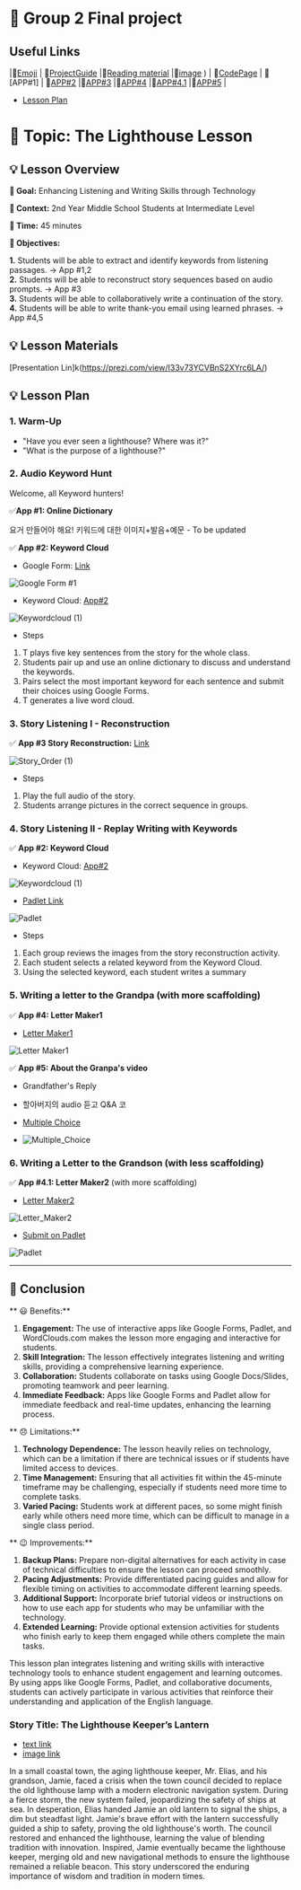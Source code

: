 # 📗 Group 2 Final project 

## Useful Links
|🎯[Emoji](https://gist.github.com/rxaviers/7360908) | 🎯[ProjectGuide](https://github.com/MK316/Spring2024/blob/main/DLTESOL/project/README.md) |🎯[Reading material](https://raw.githubusercontent.com/verastudio/verastudio/main/story04.txt) |🎯[image](https://github.com/verastudio/G2-finalproject/assets/163081348/32781da7-8e86-4646-8ce7-4e4994413bd0)
) | 🎯[CodePage](https://github.com/verastudio/G2-finalproject/blob/main/FPG02.ipynb) | 🎯[APP#1] | 🎯[APP#2](https://huggingface.co/spaces/verastudio/keywordcloud) |🎯[APP#3](https://huggingface.co/spaces/verastudio/Story_Order) |🎯[APP#4](https://huggingface.co/spaces/verastudio/Letter_Maker1) |🎯[APP#4.1](https://huggingface.co/spaces/verastudio/Letter_Maker2) |🎯[APP#5](https://huggingface.co/spaces/verastudio/Multiple_Choice) |

+ [Lesson Plan](https://github.com/verastudio/G2-finalproject/blob/main/Lesson%20Plan.md) 

#  📣  Topic: The Lighthouse Lesson

## 💡 Lesson Overview

  **🔹 Goal:** Enhancing Listening and Writing Skills through Technology
  
  **🔹 Context:** 2nd Year Middle School Students at Intermediate Level  
  
  **🔹 Time:** 45 minutes  
  
  **🔹 Objectives:**   
  
**1️.** Students will be able to extract and identify keywords from listening passages.  -> App #1,2  
**2.** Students will be able to reconstruct story sequences based on audio prompts.  -> App #3  
**3.** Students will be able to collaboratively write a continuation of the story.   
**4.** Students will be able to write thank-you email using learned phrases. -> App #4,5    

## 💡 Lesson Materials
[Presentation Lin]k(https://prezi.com/view/I33v73YCVBnS2XYrc6LA/)

## 💡 Lesson Plan



### 1. Warm-Up
+ "Have you ever seen a lighthouse? Where was it?" 
+ "What is the purpose of a lighthouse?"

### 2. Audio Keyword Hunt

Welcome, all Keyword hunters!

 ✅**App #1: Online Dictionary**

요거 만들어야 해요! 키워드에 대한 이미지+발음+예문 - To be updated <br>

 ✅ **App #2: Keyword Cloud**  

+ Google Form: [Link](https://forms.gle/uyBgxdJQgPVdK2DZ8) 


![Google Form #1](https://github.com/verastudio/G2-finalproject/assets/163081348/6fbab757-759a-444a-aa09-e58f33f8e001)




+ Keyword Cloud: [App#2](https://huggingface.co/spaces/verastudio/keywordcloud)

  
![Keywordcloud (1)](https://github.com/verastudio/G2-finalproject/assets/163081348/93555cbc-60de-4397-aa90-39d61f42cdf3)




+ Steps
1. T plays five key sentences from the story for the whole class.
2. Students pair up and use an online dictionary to discuss and understand the keywords.
3. Pairs select the most important keyword for each sentence and submit their choices using Google Forms.
4. T generates a live word cloud.


### 3. Story Listening I - Reconstruction

 ✅ **App #3 Story Reconstruction:** [Link](https://huggingface.co/spaces/verastudio/Story_Order)

![Story_Order (1)](https://github.com/verastudio/G2-finalproject/assets/163081348/7a80a46b-9fd9-46ca-9f85-5eff99c4b83a)






+ Steps
1.	Play the full audio of the story.
2.	Students arrange pictures in the correct sequence in groups.

### 4. Story Listening II - Replay Writing with Keywords

✅ **App #2: Keyword Cloud**  

+ Keyword Cloud: [App#2](https://huggingface.co/spaces/verastudio/keywordcloud)

  
![Keywordcloud (1)](https://github.com/verastudio/G2-finalproject/assets/163081348/93555cbc-60de-4397-aa90-39d61f42cdf3)





+ [Padlet Link](https://padlet.com/mirankim316/introduction-to-coding-and-language-app-design-tesol-spring--njwe895ytgl83hhu)


![Padlet](https://github.com/verastudio/G2-finalproject/assets/163081348/fc361eac-97ac-4cc6-9cd0-e333fdd93014)





+ Steps
1. Each group reviews the images from the story reconstruction activity.
2. Each student selects a related keyword from the Keyword Cloud.
3. Using the selected keyword, each student writes a summary
  




### 5. Writing a letter to the Grandpa (with more scaffolding)

✅ **App #4: Letter Maker1** 

+ [Letter Maker1](https://huggingface.co/spaces/verastudio/Letter_Maker1)

![Letter Maker1](https://github.com/verastudio/G2-finalproject/assets/163081348/e6b38f32-d934-4ed6-b9d1-fbe144217291)







✅ **App #5: About the Granpa's video**

+ Grandfather's Reply
  
+ 할아버지의 audio 듣고 Q&A 코
  
+ [Multiple Choice](https://huggingface.co/spaces/verastudio/Multiple_Choice)

+ 
  ![Multiple_Choice](https://github.com/verastudio/G2-finalproject/assets/163081348/0f8f89cb-d987-49db-ba0a-b24ab2918260)



  


### 6. Writing a Letter to the Grandson (with less scaffolding)

✅ **App #4.1: Letter Maker2** (with more scaffolding)

+ [Letter Maker2](https://huggingface.co/spaces/verastudio/Letter_Maker2)

  

![Letter_Maker2](https://github.com/verastudio/G2-finalproject/assets/163081348/d17c69ec-3f6e-48de-8925-46d0dfe57a00)









+ [Submit on Padlet](https://padlet.com/mirankim316/introduction-to-coding-and-language-app-design-tesol-spring--njwe895ytgl83hhu)


![Padlet](https://github.com/verastudio/G2-finalproject/assets/163081348/edc34d5a-9eff-499c-926b-ac3024c07510)




---

## 📣 Conclusion 

** 😃 Benefits:**
1. **Engagement:** The use of interactive apps like Google Forms, Padlet, and WordClouds.com makes the lesson more engaging and interactive for students.
2. **Skill Integration:** The lesson effectively integrates listening and writing skills, providing a comprehensive learning experience.
3. **Collaboration:** Students collaborate on tasks using Google Docs/Slides, promoting teamwork and peer learning.
4. **Immediate Feedback:** Apps like Google Forms and Padlet allow for immediate feedback and real-time updates, enhancing the learning process.

** 😞 Limitations:**
1. **Technology Dependence:** The lesson heavily relies on technology, which can be a limitation if there are technical issues or if students have limited access to devices.
2. **Time Management:** Ensuring that all activities fit within the 45-minute timeframe may be challenging, especially if students need more time to complete tasks.
3. **Varied Pacing:** Students work at different paces, so some might finish early while others need more time, which can be difficult to manage in a single class period.

** 😉 Improvements:**
1. **Backup Plans:** Prepare non-digital alternatives for each activity in case of technical difficulties to ensure the lesson can proceed smoothly.
2. **Pacing Adjustments:** Provide differentiated pacing guides and allow for flexible timing on activities to accommodate different learning speeds.
3. **Additional Support:** Incorporate brief tutorial videos or instructions on how to use each app for students who may be unfamiliar with the technology.
4. **Extended Learning:** Provide optional extension activities for students who finish early to keep them engaged while others complete the main tasks.

This lesson plan integrates listening and writing skills with interactive technology tools to enhance student engagement and learning outcomes. By using apps like Google Forms, Padlet, and collaborative documents, students can actively participate in various activities that reinforce their understanding and application of the English language.




### Story Title: The Lighthouse Keeper’s Lantern 
+ [text link](https://raw.githubusercontent.com/MK316/Spring2024/main/DLTESOL/project/story04.txt)
+ [image link](https://github.com/MK316/Spring2024/blob/main/DLTESOL/project/Story04.png)

**<Synopsis>**
In a small coastal town, the aging lighthouse keeper, Mr. Elias, and his grandson, Jamie, faced a crisis when the town council decided to replace the old lighthouse lamp with a modern electronic navigation system. During a fierce storm, the new system failed, jeopardizing the safety of ships at sea. In desperation, Elias handed Jamie an old lantern to signal the ships, a dim but steadfast light. Jamie's brave effort with the lantern successfully guided a ship to safety, proving the old lighthouse's worth. The council restored and enhanced the lighthouse, learning the value of blending tradition with innovation. Inspired, Jamie eventually became the lighthouse keeper, merging old and new navigational methods to ensure the lighthouse remained a reliable beacon. This story underscored the enduring importance of wisdom and tradition in modern times.





